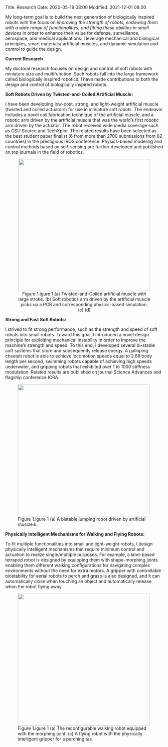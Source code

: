 Title: Research
Date: 2020-05-18 08:00
Modified: 2021-12-01 08:00


My long-term goal is to build the next generation of biologically inspired robots with the focus on *improving the strength of robots, endowing them with a wide range of functionalities, and fitting these abilities in small devices* in order to enhance their value for defense, surveillance, aerospace, and medical applications. I leverage mechanical and biological principles, smart materials/ artificial muscles, and dynamic simulation and control to guide the design. 

**Current Research**

My doctoral research focuses on design and control of soft robots with miniature size and multifunction. Such robots fall into the large framework called biologically inspired robotics. I have made contributions to both the design and control of biologically inspired robots.

**Soft Robots Driven by Twisted-and-Coiled Artificial Muscle:**

I have been developing low-cost, strong, and light-weight artificial muscle (twisted and coiled actuators) for use in miniature soft robots. The endeavor includes a novel coil fabrication technique of the artificial muscle, and a robotic arm driven by the artificial muscle that was the world’s first robotic arm driven by the actuator. The robot received wide media coverage such as CSU Source and TechXplor. The related results have been selected as the best student paper finalist (6 from more than 2700 submissions from 62 countries) in the prestigious IROS conference.  Physics-based modeling and control methods based on self-sensing are further developed and published on top journals in the field of robotics. 

<center><figure> <img src="{static}/pdfs/Soft_Robotics_Arm_Actuated_By_TCA.gif" style="width:420px; padding-top:0px; padding-right:0px; padding-bottom:0px; padding-left:0px;">
 <figcaption>Figure 1.igure 1 (a) Twisted-and-Coiled artificial muscle with large stroke. (b) Soft robotics arm driven by the artificial muscle picks up a PCB and corresponding physics-based simulation.  (c) (d) </figcaption>
</figure> </center>



**Strong and Fast Soft Robots:**

I strived to fit strong performance, such as the strength and speed of soft robots into small robots. Toward this goal, I introduced a novel design principle for exploiting mechanical instability in order to improve the machine’s strength and speed. To this end, I developed several bi-stable soft systems that store and subsequently release energy. A galloping cheetah robot is able to achieve locomotion speeds equal to 2.68 body length per second, swimming robots capable of achieving high speeds underwater, and gripping robots that exhibited over 1 to 1000 stiffness modulation. Related results are published on journal Science Advances and flagship conference ICRA. 

<figure> <img src="{static}/pdfs/Soft_Robotics_Arm_Actuated_By_TCA.gif" style="width:420px; padding-top:0px;
padding-right:0px; padding-bottom:0px; padding-left:0px;">
 <figcaption>Figure 1.igure 1 (a) A bistable jumping robot driven by artificial muscle.k.  </figcaption>
</figure>




**Physically Intelligent Mechanisms for Walking and Flying Robots:**

To fit multiple functionalities into small and light-weight robots, I design physically intelligent mechanisms that require minimum control and actuation to realize single/multiple purposes. For example, a land-based tetrapod robot is designed by equipping them with shape-morphing joints enabling them different walking configurations for navigating complex environments without the need for extra motors. A gripper with controllable biostability for aerial robots to perch and grasp is also designed, and it can automatically close when touching an object and automatically release when the robot flying away.


<figure> <img src="{static}/pdfs/Soft_Robotics_Arm_Actuated_By_TCA.gif" style="width:420px; padding-top:0px;
padding-right:0px; padding-bottom:0px; padding-left:0px;">
 <figcaption>Figure 1.igure 1 (a) The reconfigurable walking robot equipped with the morphing joint. (c) A flying robot with the physically intelligent gripper for a perching tas  </figcaption>
</figure>


